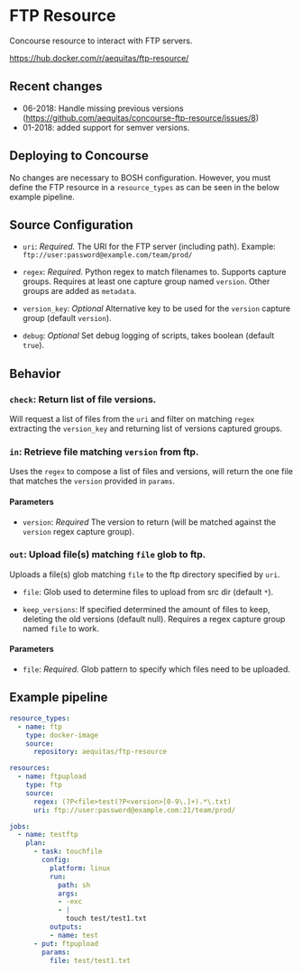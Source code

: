 # FTP Resource

Concourse resource to interact with FTP servers.

https://hub.docker.com/r/aequitas/ftp-resource/

## Recent changes

- 06-2018: Handle missing previous versions (https://github.com/aequitas/concourse-ftp-resource/issues/8)
- 01-2018: added support for semver versions.

## Deploying to Concourse

No changes are necessary to BOSH configuration. However, you must define the FTP resource in a `resource_types` as can be seen in the below example pipeline.

## Source Configuration

* `uri`: *Required.* The URI for the FTP server (including path).
    Example: `ftp://user:password@example.com/team/prod/`

* `regex`: *Required.* Python regex to match filenames to. Supports capture groups. Requires at least one capture group named `version`. Other groups are added as `metadata`.

* `version_key`: *Optional* Alternative key to be used for the `version` capture group (default `version`).

* `debug`: *Optional* Set debug logging of scripts, takes boolean (default `true`).

## Behavior

### `check`: Return list of file versions.

Will request a list of files from the `uri` and filter on matching `regex` extracting the `version_key` and returning list of versions captured groups.

### `in`: Retrieve file matching `version` from ftp.

Uses the `regex` to compose a list of files and versions, will return the one file that matches the `version` provided in `params`.

#### Parameters

* `version`: *Required* The version to return (will be matched against the `version` regex capture group).

### `out`: Upload file(s) matching `file` glob to ftp.

Uploads a file(s) glob matching `file` to the ftp directory specified by `uri`.

* `file`: Glob used to determine files to upload from src dir (default `*`).

* `keep_versions`: If specified determined the amount of files to keep, deleting the old versions (default null). Requires a regex capture group named `file` to work.

#### Parameters

* `file`: *Required.* Glob pattern to specify which files need to be uploaded.

## Example pipeline

```yaml
resource_types:
  - name: ftp
    type: docker-image
    source:
      repository: aequitas/ftp-resource

resources:
  - name: ftpupload
    type: ftp
    source:
      regex: (?P<file>test(?P<version>[0-9\.]+).*\.txt)
      uri: ftp://user:password@example.com:21/team/prod/

jobs:
  - name: testftp
    plan:
      - task: touchfile
        config:
          platform: linux
          run:
            path: sh
            args:
            - -exc
            - |
              touch test/test1.txt
          outputs:
          - name: test
      - put: ftpupload
        params:
          file: test/test1.txt

```


